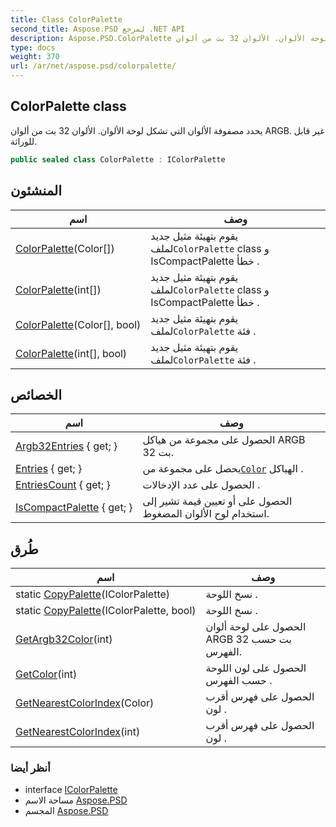 ```yaml
---
title: Class ColorPalette
second_title: Aspose.PSD لمرجع .NET API
description: Aspose.PSD.ColorPalette فصل. يحدد مصفوفة الألوان التي تشكل لوحة الألوان. الألوان 32 بت من ألوان ARGB. غير قابل للوراثة.
type: docs
weight: 370
url: /ar/net/aspose.psd/colorpalette/
---
```

## ColorPalette class

يحدد مصفوفة الألوان التي تشكل لوحة الألوان. الألوان 32 بت من ألوان ARGB. غير قابل للوراثة.

```csharp
public sealed class ColorPalette : IColorPalette
```

## المنشئون

| اسم | وصف |
| --- | --- |
| [ColorPalette](colorpalette/#constructor)(Color[]) | يقوم بتهيئة مثيل جديد لملف`ColorPalette` class و IsCompactPalette خطأ . |
| [ColorPalette](colorpalette/#constructor_2)(int[]) | يقوم بتهيئة مثيل جديد لملف`ColorPalette` class و IsCompactPalette خطأ . |
| [ColorPalette](colorpalette/#constructor_1)(Color[], bool) | يقوم بتهيئة مثيل جديد لملف`ColorPalette` فئة . |
| [ColorPalette](colorpalette/#constructor_3)(int[], bool) | يقوم بتهيئة مثيل جديد لملف`ColorPalette` فئة . |

## الخصائص

| اسم | وصف |
| --- | --- |
| [Argb32Entries](../../aspose.psd/colorpalette/argb32entries/) { get; } | الحصول على مجموعة من هياكل ARGB 32 بت. |
| [Entries](../../aspose.psd/colorpalette/entries/) { get; } | يحصل على مجموعة من[`Color`](../color/) الهياكل . |
| [EntriesCount](../../aspose.psd/colorpalette/entriescount/) { get; } | الحصول على عدد الإدخالات . |
| [IsCompactPalette](../../aspose.psd/colorpalette/iscompactpalette/) { get; } | الحصول على أو تعيين قيمة تشير إلى استخدام لوح الألوان المضغوط. |

## طُرق

| اسم | وصف |
| --- | --- |
| static [CopyPalette](../../aspose.psd/colorpalette/copypalette/#copypalette)(IColorPalette) | نسخ اللوحة . |
| static [CopyPalette](../../aspose.psd/colorpalette/copypalette/#copypalette_1)(IColorPalette, bool) | نسخ اللوحة . |
| [GetArgb32Color](../../aspose.psd/colorpalette/getargb32color/)(int) | الحصول على لوحة ألوان ARGB 32 بت حسب الفهرس. |
| [GetColor](../../aspose.psd/colorpalette/getcolor/)(int) | الحصول على لون اللوحة حسب الفهرس . |
| [GetNearestColorIndex](../../aspose.psd/colorpalette/getnearestcolorindex/#getnearestcolorindex)(Color) | الحصول على فهرس أقرب لون . |
| [GetNearestColorIndex](../../aspose.psd/colorpalette/getnearestcolorindex/#getnearestcolorindex_1)(int) | الحصول على فهرس أقرب لون . |

### أنظر أيضا

* interface [IColorPalette](../icolorpalette/)
* مساحة الاسم [Aspose.PSD](../../aspose.psd/)
* المجسم [Aspose.PSD](../../)


